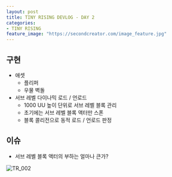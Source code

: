 ```yaml
---
layout: post
title: TINY RISING DEVLOG - DAY 2
categories:
- TINY RISING
feature_image: "https://secondcreator.com/image_feature.jpg"
---
```


## 구현
- 애셋
  - 플리퍼
  - 우물 벽돌
- 서브 레벨 다이나믹 로드 / 언로드
  - 1000 UU 높이 단위로 서브 레벨 블록 관리
  - 초기에는 서브 레벨 블록 액터만 스폰
  - 블록 콜리전으로 동적 로드 / 언로드 판정

## 이슈
- 서브 레벨 블록 액터의 부하는 얼마나 큰가?

![TR_002](https://secondcreator.com/blog/imgs/TR_002.png)
